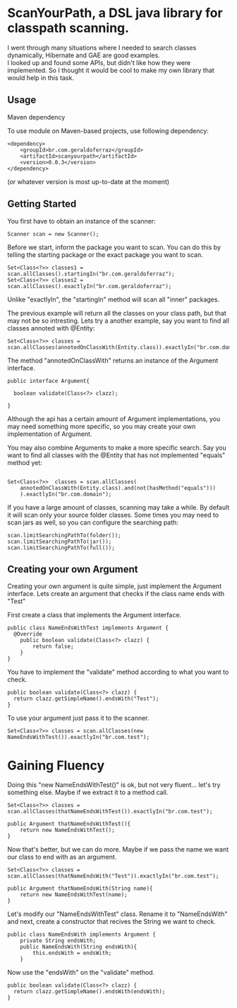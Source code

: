 ScanYourPath, a DSL java library for classpath scanning.
==


I went through many situations where I needed to search classes dynamically, Hibernate and GAE are good examples.  
I looked up and found some APIs, but didn't like how they were implemented. So I thought it would be cool to make my own library that would help in this task.

Usage
--

Maven dependency

To use module on Maven-based projects, use following dependency:

````
<dependency>
	<groupId>br.com.geraldoferraz</groupId>
	<artifactId>scanyourpath</artifactId>
	<version>0.0.3</version>
</dependency>
````
(or whatever version is most up-to-date at the moment)


Getting Started
--

You first have to obtain an instance of the scanner:
````
Scanner scan = new Scanner();
````

Before we start, inform the package you want to scan. You can do this by telling the starting package
or the exact package you want to scan.
````
Set<Class<?>> classes1 = scan.allClasses().startingIn("br.com.geraldoferraz");
Set<Class<?>> classes2 = scan.allClasses().exactlyIn("br.com.geraldoferraz");
````
Unlike "exactlyIn", the "startingIn" method will scan all "inner" packages.

The previous example will return all the classes on your class path, but that may not be so intresting.
Lets try a another example, say you want to find all classes annoted with @Entity:
````
Set<Class<?>> classes = scan.allClasses(annotedOnClassWith(Entity.class)).exactlyIn("br.com.domain");
````
The method "annotedOnClassWith" returns an instance of the Argument interface.
````
public interface Argument{

  boolean validate(Class<?> clazz);

}
````
Although the api has a certain amount of Argument implementations, you may need something more specific,
so you may create your own implementation of Argument.

You may also combine Arguments to make a more specific search. Say you want to find all classes with the @Entity
that has not implemented "equals" method yet:

````

Set<Class<?>>  classes = scan.allClasses(
    annotedOnClassWith(Entity.class).and(not(hasMethod("equals")))
    ).exactlyIn("br.com.domain");
````
If you have a large amount of classes, scanning may take a while.
By default it will scan only your source folder classes. 
Some times you may need to scan jars as well, so you can configure the searching path:
````
scan.limitSearchingPathTo(folder());
scan.limitSearchingPathTo(jar());
scan.limitSearchingPathTo(full());
````

Creating your own Argument
--
Creating your own argument is quite simple, just implement the Argument interface.
Lets create an argument that checks if the class name ends with "Test"

First create a class that implements the Argument interface.
````
public class NameEndsWithTest implements Argument {
  @Override
    public boolean validate(Class<?> clazz) {
        return false;
    }
}
````
You have to implement the "validate" method according to what you want to check.

````
public boolean validate(Class<?> clazz) {
  return clazz.getSimpleName().endsWith("Test");
}
````
To use your argument just pass it to the scanner.
````
Set<Class<?>> classes = scan.allClasses(new NameEndsWithTest()).exactlyIn("br.com.test");
````

Gaining Fluency
==
Doing this "new NameEndsWithTest()" is ok, but not very fluent... let's try something else. 
Maybe if we extract it to a method call.
````
Set<Class<?>> classes = scan.allClasses(thatNameEndsWithTest()).exactlyIn("br.com.test");

public Argument thatNameEndsWithTest(){
    return new NameEndsWithTest();
}

````
Now that's better, but we can do more. 
Maybe if we pass the name we want our class to end with as an argument.
````
Set<Class<?>> classes = scan.allClasses(thatNameEndsWith("Test")).exactlyIn("br.com.test");

public Argument thatNameEndsWith(String name){
    return new NameEndsWithTest(name);
}
````
Let's modify our "NameEndsWithTest" class. 
Rename it to "NameEndsWith" and next, create a constructor that recives the String we want to check.
````
public class NameEndsWith implements Argument {
    private String endsWith;
    public NameEndsWith(String endsWith){
        this.endsWith = endsWith;
    }
````
Now use the "endsWith" on the "validate" method.
````
public boolean validate(Class<?> clazz) {
  return clazz.getSimpleName().endsWith(endsWith);
}
````
